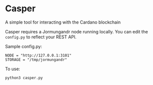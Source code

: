# Casper
A simple tool for interacting with the Cardano blockchain

Casper requires a Jormungandr node running locally.  You can edit the `config.py` to reflect your REST API.

Sample config.py:
```
NODE = "http://127.0.0.1:3101"
STORAGE = "/tmp/jormungandr"
```
To use:

`python3 casper.py`
